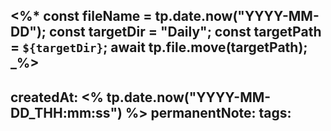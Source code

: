 <%*
const fileName = tp.date.now("YYYY-MM-DD");
const targetDir = "Daily";
const targetPath = `${targetDir}`;
await tp.file.move(targetPath);
_%>
---
createdAt: <% tp.date.now("YYYY-MM-DD_THH:mm:ss") %>
permanentNote:
tags:
---